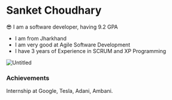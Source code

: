 # Sanket Choudhary

😎 I am a software developer, having 9.2 GPA

- I am from Jharkhand
- I am very good at Agile Software Development
- I have 3 years of Experience in  SCRUM and XP Programming

![Untitled](https://s3-us-west-2.amazonaws.com/secure.notion-static.com/1c6019cb-6574-4dce-b34a-dc349544a115/Untitled.png)

### Achievements

Internship at Google, Tesla, Adani, Ambani.
